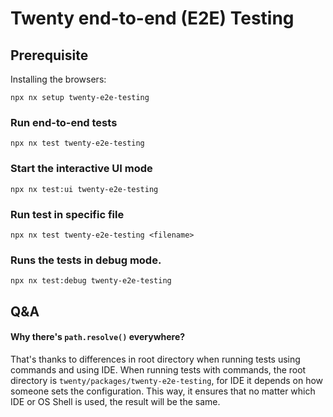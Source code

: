 # Twenty end-to-end (E2E) Testing

## Prerequisite

Installing the browsers:

```
npx nx setup twenty-e2e-testing
```

### Run end-to-end tests

```
npx nx test twenty-e2e-testing
```

### Start the interactive UI mode

```
npx nx test:ui twenty-e2e-testing
```

### Run test in specific file
```
npx nx test twenty-e2e-testing <filename>
```

### Runs the tests in debug mode.
```
npx nx test:debug twenty-e2e-testing
```

## Q&A

#### Why there's `path.resolve()` everywhere?
That's thanks to differences in root directory when running tests using commands and using IDE. When running tests with commands, 
the root directory is `twenty/packages/twenty-e2e-testing`, for IDE it depends on how someone sets the configuration. This way, it
ensures that no matter which IDE or OS Shell is used, the result will be the same.
